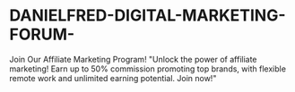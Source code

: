 # DANIELFRED-DIGITAL-MARKETING-FORUM-
Join Our Affiliate Marketing Program! "Unlock the power of affiliate marketing! Earn up to 50% commission promoting top brands, with flexible remote work and unlimited earning potential. Join now!"
